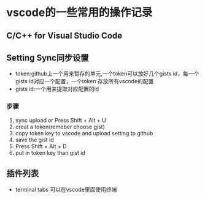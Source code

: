 # vscode的一些常用的操作记录

## C/C++ for Visual Studio Code

## Setting Sync同步设置
- token:github上一个用来暂存的单元,一个token可以放好几个gists id，每一个gists id对应一个配置，一个token 存放所有vscode的配置
- gists id:一个用来提取对应配置的id
### 步骤
1. sync upload or Press Shift + Alt + U
2. creat a token(remeber choose gist)
3. copy token key to vscode and upload setting to github
4. save the gist id
5. Press Shift + Alt + D
6. put in token key than gist id



## 插件列表

- terminal tabs 可以在vscode里面使用终端